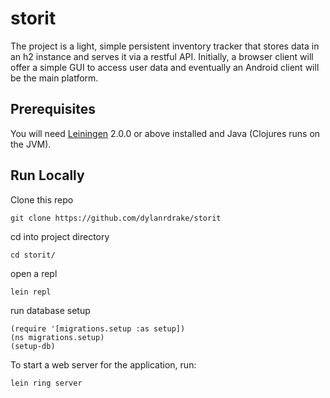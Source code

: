 # storit

The project is a light, simple persistent inventory tracker that stores data in an h2 instance and serves it via a restful API. Initially, a browser client will offer a simple GUI to access user data and eventually an Android client will be the main platform.


## Prerequisites

You will need [Leiningen][] 2.0.0 or above installed and Java (Clojures runs on the JVM).

[leiningen]: https://github.com/technomancy/leiningen

## Run Locally

Clone this repo

    git clone https://github.com/dylanrdrake/storit

cd into project directory

    cd storit/
    
open a repl

    lein repl
    
run database setup

    (require '[migrations.setup :as setup])
    (ns migrations.setup)
    (setup-db)

To start a web server for the application, run:

    lein ring server
